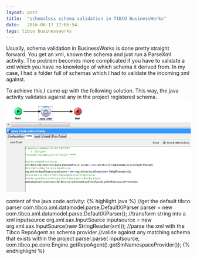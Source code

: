 ```yaml
---
layout: post
title:  "schemaless schema validation in TIBCO BusinessWorks"
date:   2016-06-17 17:06:54
tags: tibco businessworks
---
```

Usually, schema validation in BusinessWorks is done pretty straight forward. You get an xml, known the schema and just run a ParseXml activity. The problem becomes more complicated if you have to validate a xml which you have no knowledge of which schema it derived from. In my case, I had a folder full of schemas which I had to validate the incoming xml against.

To achieve this,I came up with the following solution. This way, the java activity validates against any in the project registered schema.
![xsd validation process](/assets/validateXsd.png)

content of the java code activity:
{% highlight java %}
//get the default tibco parser
com.tibco.xml.datamodel.parse.DefaultXiParser parser =
    new com.tibco.xml.datamodel.parse.DefaultXiParser();
//transform string into a xml inputsource
org.xml.sax.InputSource inputsource =
    new org.xml.sax.InputSource(new StringReader(xml));
//parse the xml with the Tibco RepoAgent as schema provider
//valide against any matching schema that exists within the project
parser.parse( inputsource,
  com.tibco.pe.core.Engine.getRepoAgent().getSmNamespaceProvider());
{% endhighlight %}
